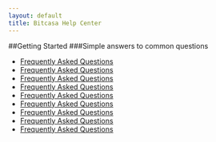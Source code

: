 ```yaml
---
layout: default
title: Bitcasa Help Center
---
```


##Getting Started
###Simple answers to common questions

* [Frequently Asked Questions](#)
* [Frequently Asked Questions](#)
* [Frequently Asked Questions](#)
* [Frequently Asked Questions](#)
* [Frequently Asked Questions](#)
* [Frequently Asked Questions](#)
* [Frequently Asked Questions](#)
* [Frequently Asked Questions](#)
* [Frequently Asked Questions](#)

